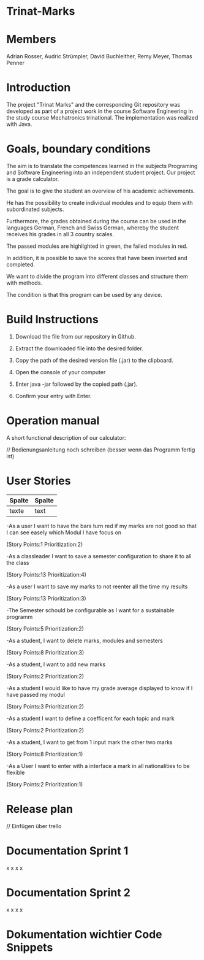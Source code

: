 # Trinat-Marks



# Members

Adrian Rosser, Audric Strümpler, David Buchleither, Remy Meyer, Thomas Penner 


# Introduction

The project "Trinat Marks" and the corresponding Git repository was developed as part of a project work in the course Software Engineering in the study course Mechatronics trinational. The implementation was realized with Java. 

# Goals, boundary conditions

The aim is to translate the competences learned in the subjects Programing and Software Engineering into an independent student project. Our project is a grade calculator.

The goal is to give the student an overview of his academic achievements.

He has the possibility to create individual modules and to equip them with subordinated subjects. 

Furthermore, the grades obtained during the course can be used in the languages German, French and Swiss German, whereby the student receives his grades in all 3 country scales.

The passed modules are highlighted in green, the failed modules in red. 

In addition, it is possible to save the scores that have been inserted and completed.

We want to divide the program into different classes and structure them with methods.

The condition is that this program can be used by any device.



# Build Instructions

1) Download the file from our repository in Github.

2) Extract the downloaded file into the desired folder.

3) Copy the path of the desired version file (.jar) to the clipboard.

4) Open the console of your computer

5) Enter java -jar followed by the copied path (.jar).

6) Confirm your entry with Enter.


# Operation manual

A short functional description of our calculator:


// Bedienungsanleitung noch schreiben (besser wenn das Programm fertig ist)


# User Stories

| Spalte | Spalte |
|--------|--------|
|texte   |text    |

-As a user I want to have the bars turn red if my marks are not good so that I can see easely which Modul I have focus on

(Story Points:1 Prioritization:2)


-As a classleader I want to save a semester configuration to share it to all the class

(Story Points:13 Prioritization:4)


-As a user I want to save my marks to not reenter all the time my results

(Story Points:13 Prioritization:3)


-The Semester schould be configurable as I want for a sustainable programm

(Story Points:5 Prioritization:2)


-As a student, I want to delete marks, modules and semesters

(Story Points:8 Prioritization:3)


-As a student, I want to add new marks

(Story Points:2 Prioritization:2)


-As a student I would like to have my grade average displayed to know if I have passed my modul

(Story Points:3 Prioritization:2)


-As a student I want to define a coefficent for each topic and mark

(Story Points:2 Prioritization:2)


-As a student, I want to get from 1 input mark the other two marks

(Story Points:8 Prioritization:1)


-As a User I want to enter with a interface a mark in all nationalities to be flexible

(Story Points:2 Prioritization:1)


# Release plan

// Einfügen über trello


# Documentation Sprint 1

x
x
x
x


# Documentation Sprint 2

x
x
x
x


# Dokumentation wichtier Code Snippets
